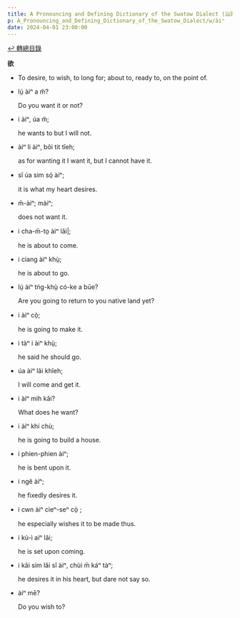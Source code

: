 ```yaml
---
title: A Pronouncing and Defining Dictionary of the Swatow Dialect (汕頭方言音義字典) / àiⁿ
p: A_Pronouncing_and_Defining_Dictionary_of_the_Swatow_Dialect/w/àiⁿ
date: 2024-04-01 23:00:00
---
```


[↩️ 轉總目錄](/A_Pronouncing_and_Defining_Dictionary_of_the_Swatow_Dialect)


**欲**
- To desire, to wish, to long for; about to, ready to, on the point of.

- lṳ́ àiⁿ a m̆?

  Do you want it or not?

- i àiⁿ, úa m̆;

  he wants to but I will not.

- àiⁿ li àiⁿ, bŏi tit tîeh;

  as for wanting it I want it, but I cannot have it.

- sĭ úa sim só̤ àiⁿ;

  it is what my heart desires.

- m̄-àiⁿ; màiⁿ;

  does not want it.

- i cha-m̄-to̤ àiⁿ lâi|;

  he is about to come.

- i ciang àiⁿ khṳ̀;

  he is about to go.

- lṳ́ àiⁿ tńg-khṳ̀ có-ke a būe?

  Are you going to return to you native land yet?

- i àiⁿ cò̤;

  he is going to make it.

- i tàⁿ i àiⁿ khṳ̀;

  he said he should go.

- úa àiⁿ lâi khîeh;

  I will come and get it.

- i àiⁿ mih kâi?

  What does he want?

- i àiⁿ khí chù;

  he is going to build a house.

- i phien-phien àiⁿ;

  he is bent upon it.

- i ngĕ àiⁿ;

  he fixedly desires it.

- i cwn àiⁿ cìeⁿ-seⁿ cò̤ ;

  he especially wishes it to be made thus.

- i kù-ì aiⁿ lâi;

  he is set upon coming.

- i kâi sim lăi sĭ àiⁿ, chùi m̄ káⁿ tàⁿ;

  he desires it in his heart, but dare not say so.

- àiⁿ mē?

  Do you wish to?